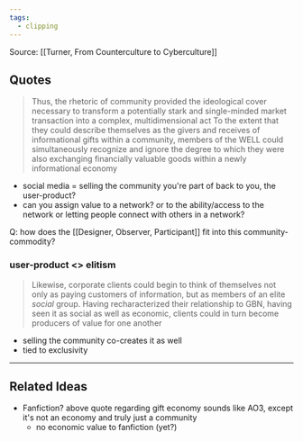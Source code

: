 ```yaml
---
tags:
  - clipping
---
```

Source: [[Turner, From Counterculture to Cyberculture]]
## Quotes
> Thus, the rhetoric of community provided the ideological cover necessary to transform a potentially stark and single-minded market transaction into a complex, multidimensional act
> To the extent that they could describe themselves as the givers and receives of informational gifts within a community, members of the WELL could simultaneously recognize and ignore the degree to which they were also exchanging financially valuable goods within a newly informational economy
* social media = selling the community you're part of back to you, the user-product?
* can you assign value to a network? or to the ability/access to the network or letting people connect with others in a network?

Q: how does the [[Designer, Observer, Participant]] fit into this community-commodity?

### user-product <> elitism
> Likewise, corporate clients could begin to think of themselves not only as paying customers of information, but as members of an elite *social* group. Having recharacterized their relationship to GBN, having seen it as social as well as economic, clients could in turn become producers of value for one another
* selling the community co-creates it as well
* tied to exclusivity

--------
## Related Ideas 
* Fanfiction? above quote regarding gift economy sounds like AO3, except it's not an economy and truly just a community 
	* no economic value to fanfiction (yet?)
